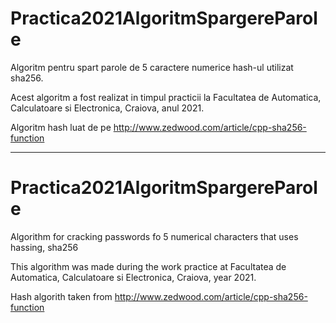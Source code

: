 # Practica2021AlgoritmSpargereParole
Algoritm pentru spart parole de 5 caractere numerice hash-ul utilizat sha256.

Acest algoritm a fost realizat in timpul practicii la Facultatea de Automatica, Calculatoare si Electronica, Craiova, anul 2021.

Algoritm hash luat de pe http://www.zedwood.com/article/cpp-sha256-function

---------------------------------------------------------------------------------------------------------------------

# Practica2021AlgoritmSpargereParole
Algorithm for cracking passwords fo 5 numerical characters that uses hassing, sha256

This algorithm was made during the work practice at Facultatea de Automatica, Calculatoare si Electronica, Craiova, year 2021.

Hash algorith taken from http://www.zedwood.com/article/cpp-sha256-function
